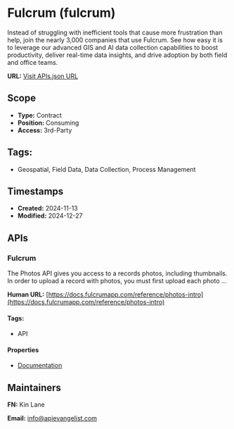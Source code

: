 # Fulcrum (fulcrum)
Instead of struggling with inefficient tools that cause more frustration than help, join the nearly 3,000 companies that use Fulcrum. See how easy it is to leverage our advanced GIS and AI data collection capabilities to boost productivity, deliver real-time data insights, and drive adoption by both field and office teams.

**URL:** [Visit APIs.json URL](https://raw.githubusercontent.com/api-search/fulcrum/refs/heads/main/apis.yml)

## Scope

- **Type:** Contract 
- **Position:** Consuming 
- **Access:** 3rd-Party 

## Tags:

 - Geospatial, Field Data, Data Collection, Process Management

## Timestamps

- **Created:** 2024-11-13 
- **Modified:** 2024-12-27 

## APIs

### Fulcrum

The Photos API gives you access to a records photos, including thumbnails.
In order to upload a record with photos, you must first upload each photo
...

**Human URL:** [https://docs.fulcrumapp.com/reference/photos-intro](https://docs.fulcrumapp.com/reference/photos-intro)


#### Tags:

 - API

#### Properties

- [Documentation](https://docs.fulcrumapp.com/reference/photos-intro)

## Maintainers

**FN:** Kin Lane

**Email:** info@apievangelist.com

